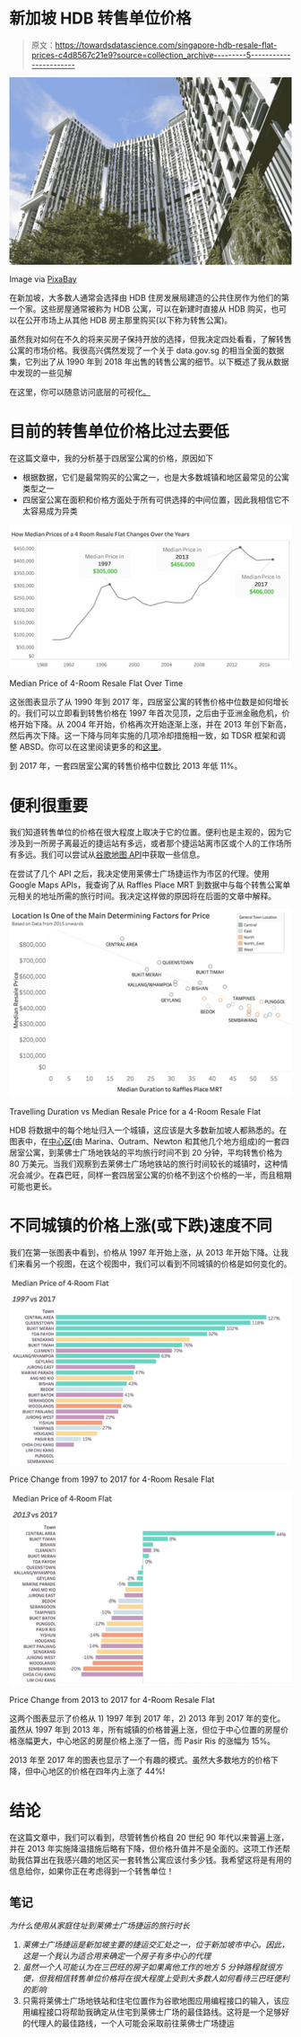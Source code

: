 # 新加坡 HDB 转售单位价格

> 原文：<https://towardsdatascience.com/singapore-hdb-resale-flat-prices-c4d8567c21e9?source=collection_archive---------5----------------------->

![](img/85cebda86105e887e9bafa5f62df00cf.png)

Image via [PixaBay](https://pixabay.com/photos/the-pinnacle-singapore-2640724/)

在新加坡，大多数人通常会选择由 HDB 住房发展局建造的公共住房作为他们的第一个家。这些房屋通常被称为 HDB 公寓，可以在新建时直接从 HDB 购买，也可以在公开市场上从其他 HDB 房主那里购买(以下称为转售公寓)。

虽然我对如何在不久的将来买房子保持开放的选择，但我决定四处看看，了解转售公寓的市场价格。我很高兴偶然发现了一个关于 data.gov.sg 的相当全面的数据集，它列出了从 1990 年到 2018 年出售的转售公寓的细节。以下概述了我从数据中发现的一些见解

在这里，你可以随意访问底层的可视化[。](https://public.tableau.com/profile/chok.chin.wee#!/vizhome/SingaporeResaleFlatPrices/SingaporeResaleFlatPrices)

# 目前的转售单位价格比过去要低

在这篇文章中，我的分析基于四居室公寓的价格，原因如下

*   根据数据，它们是最常购买的公寓之一，也是大多数城镇和地区最常见的公寓类型之一
*   四居室公寓在面积和价格方面处于所有可供选择的中间位置，因此我相信它不太容易成为异类

![](img/c0316caacbb49eeb76e72c04e37f97cf.png)

Median Price of 4-Room Resale Flat Over Time

这张图表显示了从 1990 年到 2017 年，四居室公寓的转售价格中位数是如何增长的。我们可以立即看到转售价格在 1997 年首次见顶，之后由于亚洲金融危机，价格开始下降。从 2004 年开始，价格再次开始逐渐上涨，并在 2013 年创下新高，然后再次下降。这一下降与同年实施的几项冷却措施相一致，如 TDSR 框架和调整 ABSD。你可以在这里阅读更多的和[这里](https://www.mof.gov.sg/Newsroom/Press-Releases/Additional-Buyer's-Stamp-Duty-for-a-Stable-and-Sustainable-Property-Market)。

到 2017 年，一套四居室公寓的转售价格中位数比 2013 年低 11%。

# 便利很重要

我们知道转售单位的价格在很大程度上取决于它的位置。便利也是主观的，因为它涉及到一所房子离最近的捷运站有多远，或者那个捷运站离市区或个人的工作场所有多远。我们可以尝试从[谷歌地图 API](https://developers.google.com/maps/)中获取一些信息。

在尝试了几个 API 之后，我决定使用莱佛士广场捷运作为市区的代理。使用 Google Maps APIs，我查询了从 Raffles Place MRT 到数据中与每个转售公寓单元相关的地址所需的旅行时间。我决定这样做的原因将在后面的文章中解释。

![](img/cdb94f413ccc5fbd5dbc12b6ecd9d9f8.png)

Travelling Duration vs Median Resale Price for a 4-Room Resale Flat

HDB 将数据中的每个地址归入一个城镇，这应该是大多数新加坡人都熟悉的。在图表中，在[中心区](http://www.hdb.gov.sg/cs/infoweb/about-us/history/hdb-towns-your-home/central&rendermode=preview)(由 Marina、Outram、Newton 和其他几个地方组成)的一套四居室公寓，到莱佛士广场地铁站的平均旅行时间不到 20 分钟，平均转售价格为 80 万美元。当我们观察到去莱佛士广场地铁站的旅行时间较长的城镇时，这种情况会减少。在森巴旺，同样一套四居室公寓的价格不到这个价格的一半，而且租期可能也更长。

# 不同城镇的价格上涨(或下跌)速度不同

我们在第一张图表中看到，价格从 1997 年开始上涨，从 2013 年开始下降。让我们来看另一个视图，在这个视图中，我们可以看到不同城镇的价格是如何变化的。

![](img/d7feb64ea0cdd843246b794a7094d02b.png)

Price Change from 1997 to 2017 for 4-Room Resale Flat

![](img/6e87242b0c5322d5a3da415a8a9bce38.png)

Price Change from 2013 to 2017 for 4-Room Resale Flat

这两个图表显示了价格从 1) 1997 年到 2017 年，2) 2013 年到 2017 年的变化。虽然从 1997 年到 2013 年，所有城镇的价格普遍上涨，但位于中心位置的房屋价格涨幅更大，中心地区的房屋价格上涨了一倍，而 Pasir Ris 的涨幅为 15%。

2013 年至 2017 年的图表也显示了一个有趣的模式。虽然大多数地方的价格下降，但中心地区的价格在四年内上涨了 44%!

# 结论

在这篇文章中，我们可以看到，尽管转售价格自 20 世纪 90 年代以来普遍上涨，并在 2013 年实施降温措施后略有下降，但价格升值并不是全面的。这项工作还帮助我估算出在我感兴趣的地区买一套转售公寓应该付多少钱。我希望这将是有用的信息给你，如果你正在考虑得到一个转售单位！

## 笔记

*为什么使用从家庭住址到莱佛士广场捷运的旅行时长*

1.  *莱佛士广场捷运是新加坡主要的捷运交汇处之一，位于新加坡市中心。因此，这是一个我认为适合用来确定一个房子有多中心的代理*
2.  *虽然一个人可能认为在三巴旺的房子如果离他工作的地方 5 分钟路程就很方便，但我相信转售单位价格将在很大程度上受到大多数人如何看待三巴旺便利的影响*
3.  只需将莱佛士广场地铁站和住宅位置作为谷歌地图应用编程接口的输入，该应用编程接口将帮助我确定从住宅到莱佛士广场的最佳路线。这将是一个足够好的代理人的最佳路线，一个人可能会采取前往莱佛士广场捷运